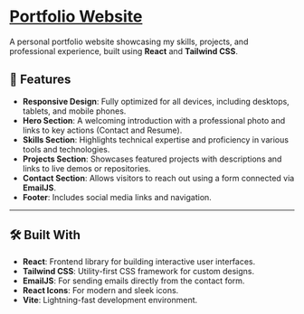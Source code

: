 # [Portfolio Website](https://personalwebsite-abdullahkhansuri.vercel.app/)

A personal portfolio website showcasing my skills, projects, and professional experience, built using **React** and **Tailwind CSS**.

## 🚀 Features

- **Responsive Design**: Fully optimized for all devices, including desktops, tablets, and mobile phones.
- **Hero Section**: A welcoming introduction with a professional photo and links to key actions (Contact and Resume).
- **Skills Section**: Highlights technical expertise and proficiency in various tools and technologies.
- **Projects Section**: Showcases featured projects with descriptions and links to live demos or repositories.
- **Contact Section**: Allows visitors to reach out using a form connected via **EmailJS**.
- **Footer**: Includes social media links and navigation.

---

## 🛠️ Built With

- **React**: Frontend library for building interactive user interfaces.
- **Tailwind CSS**: Utility-first CSS framework for custom designs.
- **EmailJS**: For sending emails directly from the contact form.
- **React Icons**: For modern and sleek icons.
- **Vite**: Lightning-fast development environment.
